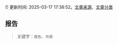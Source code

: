 :alarm_clock: 更新时间: 2025-03-17 17:38:52。[文章来源](/README.md)、[文章分类](/TAGS.md)

## 报告


> 关键字：`报告`、`月报`



